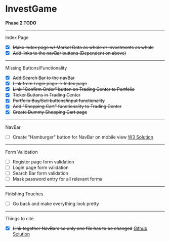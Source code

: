 # InvestGame


__Phase 2 TODO__

---

Index Page
- [X] ~~Make Index page w/ Market Data as whole or Investments as whole~~
- [X] ~~Add links to the navBar buttons (Dependent on above)~~

---

Missing Buttons/Functionality
- [X] ~~Add Search Bar to the navBar~~
- [X] ~~Link from Login page -> Index page~~
- [X] ~~Link "Confirm Order" button on Trading Center to Portfolio~~
- [X] ~~Ticker Buttons in Trading Center~~
- [X] ~~Portfolio Buy/Sell buttons/input functionality~~
- [X] ~~Add "Shopping Cart" functionality to Trading Center~~
- [X] ~~Create Dummy Shopping Cart page~~

---

NavBar
- [ ] Create "Hamburger" button for NavBar on mobile view [W3 Solution](https://www.w3schools.com/howto/howto_css_menu_icon.asp)

---

Form Validation
- [ ] Register page form validation
- [ ] Login page form validation
- [ ] Search Bar form validation
- [ ] Mask password entry for all relevant forms

---

Finishing Touches
- [ ] Go back and make everything look pretty


---

Things to cite
- [X] ~~Link together NavBars so only one file has to be changed~~ [Github Solution](https://stackoverflow.com/questions/31954089/how-can-i-reuse-a-navigation-bar-on-multiple-pages)
